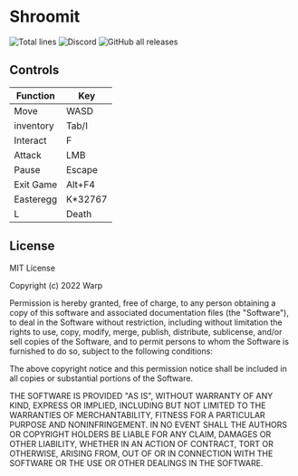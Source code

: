 # Shroomit



![Total lines](https://img.shields.io/tokei/lines/github/warpaboi/shroomit) ![Discord](https://img.shields.io/discord/931139465378951210) ![GitHub all releases](https://img.shields.io/github/downloads/WarpABoi/Shroomit/total)
## Controls


| Function      | Key           |
| ------------- | ------------- |
| Move          | WASD          |
| inventory     | Tab/I         |
| Interact      | F             |
| Attack        | LMB           |
| Pause         | Escape        |
| Exit Game     | Alt+F4        |
| Easteregg     | K*32767       |
| L             | Death         |


## License
MIT License

Copyright (c) 2022 Warp

Permission is hereby granted, free of charge, to any person obtaining a copy
of this software and associated documentation files (the "Software"), to deal
in the Software without restriction, including without limitation the rights
to use, copy, modify, merge, publish, distribute, sublicense, and/or sell
copies of the Software, and to permit persons to whom the Software is
furnished to do so, subject to the following conditions:

The above copyright notice and this permission notice shall be included in all
copies or substantial portions of the Software.

THE SOFTWARE IS PROVIDED "AS IS", WITHOUT WARRANTY OF ANY KIND, EXPRESS OR
IMPLIED, INCLUDING BUT NOT LIMITED TO THE WARRANTIES OF MERCHANTABILITY,
FITNESS FOR A PARTICULAR PURPOSE AND NONINFRINGEMENT. IN NO EVENT SHALL THE
AUTHORS OR COPYRIGHT HOLDERS BE LIABLE FOR ANY CLAIM, DAMAGES OR OTHER
LIABILITY, WHETHER IN AN ACTION OF CONTRACT, TORT OR OTHERWISE, ARISING FROM,
OUT OF OR IN CONNECTION WITH THE SOFTWARE OR THE USE OR OTHER DEALINGS IN THE
SOFTWARE.


